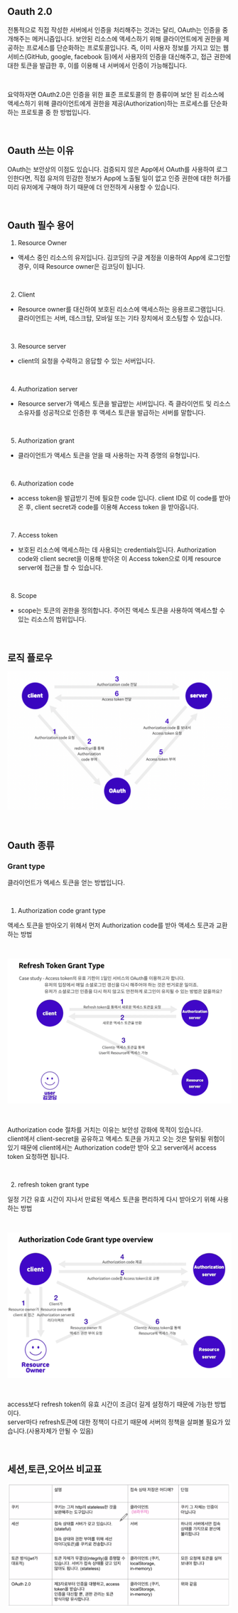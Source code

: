 ## Oauth 2.0

전통적으로 직접 작성한 서버에서 인증을 처리해주는 것과는 달리, OAuth는 인증을 중개해주는 메커니즘입니다. 보안된 리소스에 액세스하기 위해 클라이언트에게 권한을 제공하는 프로세스를 단순화하는 프로토콜입니다.
즉, 이미 사용자 정보를 가지고 있는 웹 서비스(GitHub, google, facebook 등)에서 사용자의 인증을 대신해주고, 접근 권한에 대한 토큰을 발급한 후, 이를 이용해 내 서버에서 인증이 가능해집니다.

<br />

요약하자면 OAuth2.0은 인증을 위한 표준 프로토콜의 한 종류이며 보안 된 리소스에 액세스하기 위해 클라이언트에게 권한을 제공(Authorization)하는 프로세스를 단순화하는 프로토콜 중 한 방법입니다.

<br />

## Oauth 쓰는 이유

OAuth는 보안상의 이점도 있습니다.  검증되지 않은 App에서 OAuth를 사용하여 로그인한다면, 직접 유저의 민감한 정보가 App에 노출될 일이 없고 인증 권한에 대한 허가를 미리 유저에게 구해야 하기 때문에 더 안전하게 사용할 수 있습니다.

<br />

## Oauth 필수 용어

1. Resource Owner 
- 액세스 중인 리소스의 유저입니다. 김코딩의 구글 계정을 이용하여 App에 로그인할 경우, 이때 Resource owner은 김코딩이 됩니다.

<br />

2. Client 
- Resource owner를 대신하여 보호된 리소스에 액세스하는 응용프로그램입니다. 클라이언트는 서버, 데스크탑, 모바일 또는 기타 장치에서 호스팅할 수 있습니다.

<br />

3. Resource server 
- client의 요청을 수락하고 응답할 수 있는 서버입니다.

<br />

4. Authorization server 
- Resource server가 액세스 토큰을 발급받는 서버입니다. 즉 클라이언트 및 리소스 소유자를 성공적으로 인증한 후 액세스 토큰을 발급하는 서버를 말합니다.

<br />

5. Authorization grant 
- 클라이언트가 액세스 토큰을 얻을 때 사용하는 자격 증명의 유형입니다.

<br />

6. Authorization code
- access token을 발급받기 전에 필요한 code 입니다. client ID로 이 code를 받아온 후, client secret과 code를 이용해 Access token 을 받아옵니다.

<br />

7. Access token 
- 보호된 리소스에 액세스하는 데 사용되는 credentials입니다. Authorization code와 client secret을 이용해 받아온 이 Access token으로 이제 resource server에 접근을 할 수 있습니다.

<br />

8. Scope
- scope는 토큰의 권한을 정의합니다. 주어진 액세스 토큰을 사용하여 액세스할 수 있는 리소스의 범위입니다.

<br />

## 로직 플로우

![](./img/oauth.png)

<br />

## Oauth 종류

### Grant type 

클라이언트가 엑세스 토큰을 얻는 방법입니다.

<br />

1. Authorization code grant type

액세스 토큰을 받아오기 위해서 먼저 Authorization code를 받아 액세스 토큰과 교환하는 방법

<br />

![](./img/o1.png)

<br />

Authorization code 절차를 거치는 이유는 보안성 강화에 목적이 있습니다.  
client에서 client-secret을 공유하고 액세스 토큰을 가지고 오는 것은 탈위될 위험이 있기 때문에 client에서는 Authorization code만 받아 오고 server에서 access token 요청하면 됩니다.

<br />

2. refresh token grant type 

일정 기간 유효 시간이 지나서 만료된 액세스 토큰을 편리하게 다시 받아오기 위해 사용하는 방법

<br />

![](./img/o2.png)

<br />

access보다 refresh token의 유효 시간이 조금더 길게 설정하기 때문에 가능한 방법이다.  
server마다 refresh토큰에 대한 정책이 다르기 때문에 서버의 정책을 살펴볼 필요가 있습니다.(사용자체가 안될 수 있음)

<br />

## 세션,토큰,오어쓰 비교표

![](./img/sto.png)